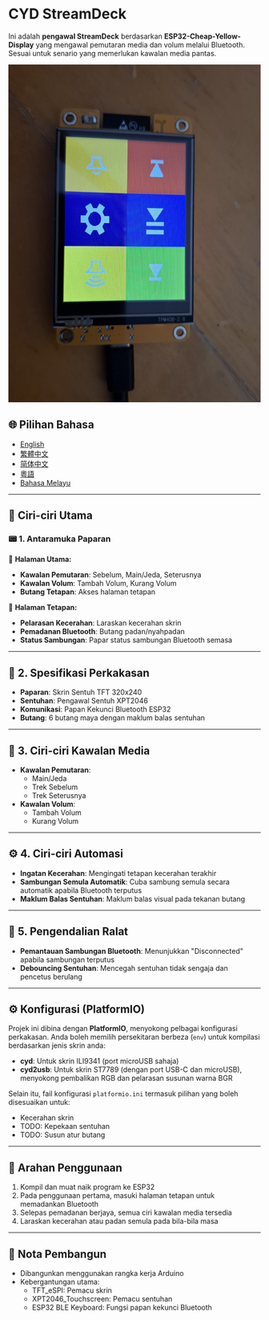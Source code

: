 # CYD StreamDeck

Ini adalah **pengawal StreamDeck** berdasarkan **ESP32-Cheap-Yellow-Display** yang mengawal pemutaran media dan volum melalui Bluetooth. Sesuai untuk senario yang memerlukan kawalan media pantas.

![CYD StreamDeck](picture.png)

## 🌐 Pilihan Bahasa

- [English](README.md)
- [繁體中文](README_TC.md)
- [简体中文](README_CN.md)
- [粵語](README_CANTON.md)
- [Bahasa Melayu](README_MS.md)

---

## 🌟 Ciri-ciri Utama

### 📟 1. Antaramuka Paparan

📌 **Halaman Utama:**
- **Kawalan Pemutaran**: Sebelum, Main/Jeda, Seterusnya
- **Kawalan Volum**: Tambah Volum, Kurang Volum
- **Butang Tetapan**: Akses halaman tetapan

📌 **Halaman Tetapan:**
- **Pelarasan Kecerahan**: Laraskan kecerahan skrin
- **Pemadanan Bluetooth**: Butang padan/nyahpadan
- **Status Sambungan**: Papar status sambungan Bluetooth semasa

---

## 📡 2. Spesifikasi Perkakasan

- **Paparan**: Skrin Sentuh TFT 320x240
- **Sentuhan**: Pengawal Sentuh XPT2046
- **Komunikasi**: Papan Kekunci Bluetooth ESP32
- **Butang**: 6 butang maya dengan maklum balas sentuhan

---

## 🔔 3. Ciri-ciri Kawalan Media

- **Kawalan Pemutaran**:
  - Main/Jeda
  - Trek Sebelum
  - Trek Seterusnya
- **Kawalan Volum**:
  - Tambah Volum
  - Kurang Volum

---

## ⚙ 4. Ciri-ciri Automasi

- **Ingatan Kecerahan**: Mengingati tetapan kecerahan terakhir
- **Sambungan Semula Automatik**: Cuba sambung semula secara automatik apabila Bluetooth terputus
- **Maklum Balas Sentuhan**: Maklum balas visual pada tekanan butang

---

## 🚨 5. Pengendalian Ralat

- **Pemantauan Sambungan Bluetooth**: Menunjukkan "Disconnected" apabila sambungan terputus
- **Debouncing Sentuhan**: Mencegah sentuhan tidak sengaja dan pencetus berulang

---

## ⚙ Konfigurasi (PlatformIO)

Projek ini dibina dengan **PlatformIO**, menyokong pelbagai konfigurasi perkakasan. Anda boleh memilih persekitaran berbeza (`env`) untuk kompilasi berdasarkan jenis skrin anda:

- **cyd**: Untuk skrin ILI9341 (port microUSB sahaja)
- **cyd2usb**: Untuk skrin ST7789 (dengan port USB-C dan microUSB), menyokong pembalikan RGB dan pelarasan susunan warna BGR

Selain itu, fail konfigurasi `platformio.ini` termasuk pilihan yang boleh disesuaikan untuk:
- Kecerahan skrin
- TODO: Kepekaan sentuhan
- TODO: Susun atur butang

---

## 📝 Arahan Penggunaan

1. Kompil dan muat naik program ke ESP32
2. Pada penggunaan pertama, masuki halaman tetapan untuk memadankan Bluetooth
3. Selepas pemadanan berjaya, semua ciri kawalan media tersedia
4. Laraskan kecerahan atau padan semula pada bila-bila masa

---

## 🔧 Nota Pembangun

- Dibangunkan menggunakan rangka kerja Arduino
- Kebergantungan utama:
  - TFT_eSPI: Pemacu skrin
  - XPT2046_Touchscreen: Pemacu sentuhan
  - ESP32 BLE Keyboard: Fungsi papan kekunci Bluetooth 
